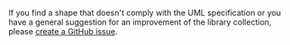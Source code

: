 If you find a shape that doesn't comply with the UML specification or you have a general suggestion for an improvement of the library collection, please [create a GitHub issue](https://github.com/experimental-software/drawing-uml/issues/new).
